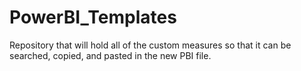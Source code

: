 # PowerBI_Templates
Repository that will hold all of the custom measures so that it can be searched, copied, and pasted in the new PBI file.
